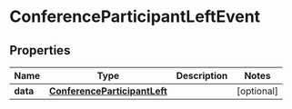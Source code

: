 

# ConferenceParticipantLeftEvent

## Properties

Name | Type | Description | Notes
------------ | ------------- | ------------- | -------------
**data** | [**ConferenceParticipantLeft**](ConferenceParticipantLeft.md) |  |  [optional]




